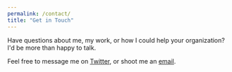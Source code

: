 ```yaml
---
permalink: /contact/
title: "Get in Touch"
---
```


Have questions about me, my work, or how I could help your organization? I'd be more than happy to talk.

Feel free to message me on [Twitter](https://twitter.com/CL_Rothschild), or shoot me an [email](connor@rice.edu).
